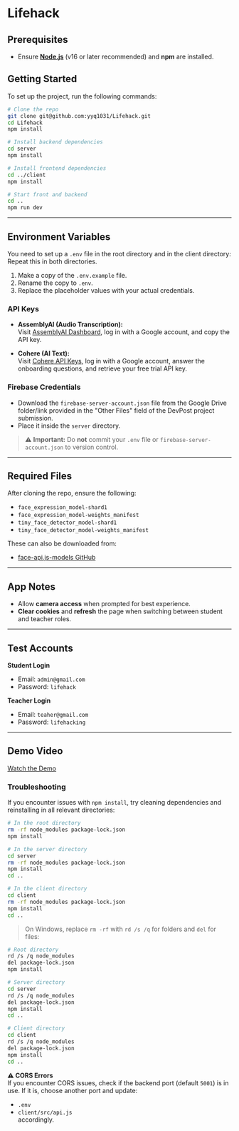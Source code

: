 # Lifehack

## Prerequisites
- Ensure **[Node.js](https://nodejs.org/)** (v16 or later recommended) and **npm** are installed.

## Getting Started
To set up the project, run the following commands:
```bash
# Clone the repo
git clone git@github.com:yyq1031/Lifehack.git
cd Lifehack
npm install

# Install backend dependencies
cd server
npm install

# Install frontend dependencies
cd ../client
npm install

# Start front and backend
cd ..
npm run dev
```
---

## Environment Variables
You need to set up a `.env` file in the root directory and in the client directory:
Repeat this in both directories.
1. Make a copy of the `.env.example` file.
2. Rename the copy to `.env`.
3. Replace the placeholder values with your actual credentials.

### API Keys
- **AssemblyAI (Audio Transcription):**  
  Visit [AssemblyAI Dashboard](https://www.assemblyai.com/dashboard/overview), log in with a Google account, and copy the API key.

- **Cohere (AI Text):**  
  Visit [Cohere API Keys](https://dashboard.cohere.com/api-keys), log in with a Google account, answer the onboarding questions, and retrieve your free trial API key.

### Firebase Credentials
- Download the `firebase-server-account.json` file from the Google Drive folder/link provided in the "Other Files" field of the DevPost project submission.
- Place it inside the `server` directory.

> ⚠️ **Important:** Do **not** commit your `.env` file or `firebase-server-account.json` to version control.

---
## Required Files
After cloning the repo, ensure the following:

  - `face_expression_model-shard1`
  - `face_expression_model-weights_manifest`
  - `tiny_face_detector_model-shard1`
  - `tiny_face_detector_model-weights_manifest`

These can also be downloaded from:  
 - [face-api.js-models GitHub](https://github.com/justadudewhohacks/face-api.js-models)

---

## App Notes

- Allow **camera access** when prompted for best experience.
- **Clear cookies** and **refresh** the page when switching between student and teacher roles.

---

## Test Accounts

**Student Login**  
- Email: `admin@gmail.com`  
- Password: `lifehack`

**Teacher Login**  
- Email: `teaher@gmail.com`  
- Password: `lifehacking`

---

## Demo Video

[Watch the Demo](https://www.youtube.com/watch?v=7s5WBDwzroc)

### Troubleshooting
If you encounter issues with `npm install`, try cleaning dependencies and reinstalling in all relevant directories:

```bash
# In the root directory
rm -rf node_modules package-lock.json
npm install

# In the server directory
cd server
rm -rf node_modules package-lock.json
npm install
cd ..

# In the client directory
cd client
rm -rf node_modules package-lock.json
npm install
cd ..
```

> On Windows, replace `rm -rf` with `rd /s /q` for folders and `del` for files:

```bash
# Root directory
rd /s /q node_modules
del package-lock.json
npm install

# Server directory
cd server
rd /s /q node_modules
del package-lock.json
npm install
cd ..

# Client directory
cd client
rd /s /q node_modules
del package-lock.json
npm install
cd ..
```

**⚠️ CORS Errors**  
If you encounter CORS issues, check if the backend port (default `5001`) is in use. If it is, choose another port and update:
- `.env`
- `client/src/api.js`  
accordingly.
